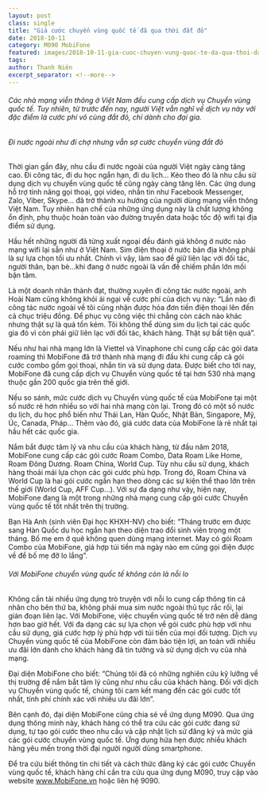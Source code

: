 ```yaml
---
layout: post
class: single
title: "Giá cước chuyển vùng quốc tế đã qua thời đắt đỏ"
date: 2018-10-11
category: M090 MobiFone
featured: images/2018-10-11-gia-cuoc-chuyen-vung-quoc-te-da-qua-thoi-dat-do.jpg
tags:
author: Thanh Niên
excerpt_separator: <!--more-->
---
```


###### Các nhà mạng viễn thông ở Việt Nam đều cung cấp dịch vụ Chuyển vùng quốc tế. Tuy nhiên, từ trước đến nay, người Việt vẫn nghĩ về dịch vụ này với đặc điểm là cước phí vô cùng đắt đỏ, chỉ dành cho đại gia.

<!--more-->

###### Đi nước ngoài như đi chợ nhưng vẫn sợ cước chuyển vùng đắt đỏ

Thời gian gần đây, nhu cầu đi nước ngoài của người Việt ngày càng tăng cao. Đi công tác, đi du học ngắn hạn, đi du lịch… Kéo theo đó là nhu cầu sử dụng dịch vụ chuyển vùng quốc tế cũng ngày càng tăng lên. Các ứng dung hỗ trợ tính năng gọi thoại, gọi video, nhắn tin như Facebook Messenger, Zalo, Viber, Skype… đã trở thành xu hướng của người dùng mạng viễn thông Việt Nam. Tuy nhiên hạn chế của những ứng dụng này là chất lượng không ổn định, phụ thuộc hoàn toàn vào đường truyền data hoặc tốc độ wifi tại địa điểm sử dụng.

Hầu hết những người đã từng xuất ngoại đều đánh giá không ở nước nào mạng wifi lại sẵn như ở Việt Nam. Sim điện thoại ở nước bản địa không phải là sự lựa chọn tối ưu nhất. Chính vì vậy, làm sao để giữ liên lạc với đối tác, người thân, bạn bè…khi đang ở nước ngoài là vấn đề chiếm phần lớn mối bận tâm.

Là một doanh nhân thành đạt, thường xuyên đi công tác nước ngoài, anh Hoài Nam cũng không khỏi ái ngại về cước phí của dịch vụ này: “Lần nào đi công tác nước ngoài về tôi cũng nhận được hóa đơn tiền điện thoại lên đến cả chục triệu đồng. Để phục vụ công việc thì chẳng còn cách nào khác nhưng thật sự là quá tốn kém. Tôi không thể dùng sim du lịch tại các quốc gia đó vì còn phải giữ liên lạc với đối tác, khách hàng. Thật sự bất tiện quá”.

Nếu như hai nhà mạng lớn là Viettel và Vinaphone chỉ cung cấp các gói data roaming thì MobiFone đã trở thành nhà mạng đi đầu khi cung cấp cả gói cước combo gồm gọi thoại, nhắn tin và sử dụng data. Được biết cho tới nay, MobiFone đã cung cấp dịch vụ Chuyển vùng quốc tế tại hơn 530 nhà mạng thuộc gần 200 quốc gia trên thế giới.

Nếu so sánh, mức cước dịch vụ Chuyển vùng quốc tế của MobiFone tại một số nước rẻ hơn nhiều so với hai nhà mạng còn lại. Trong đó có một số nước du lịch, du học phổ biến như Thái Lan, Hàn Quốc, Nhật Bản, Singapore, Mỹ, Úc, Canada, Pháp... Thêm vào đó, giá cước data của MobiFone là rẻ nhất tại hầu hết các quốc gia.

Nắm bắt được tâm lý và nhu cầu của khách hàng, từ đầu năm 2018, MobiFone cung cấp các gói cước Roam Combo, Data Roam Like Home, Roam Đông Dương. Roam China, World Cup. Tùy nhu cầu sử dụng, khách hàng thoải mái lựa chọn các gói cước phù hợp. Trong đó, Roam China và World Cup là hai gói cước ngắn hạn theo dòng các sự kiện thể thao lớn trên thế giới (World Cup, AFF Cup…). Với sự đa dạng như vậy, hiện nay, MobiFone đang là một trong những nhà mạng cung cấp gói cước Chuyển vùng quốc tế tốt nhất trên thị trường.

Bạn Hà Anh (sinh viên Đại học KHXH-NV) cho biết: “Tháng trước em được sang Hàn Quốc du học ngắn hạn theo diện trao đổi sinh viên trọng một tháng. Bố mẹ em ở quê không quen dùng mạng internet. May có gói Roam Combo của MobiFone, giá hợp túi tiền mà ngày nào em cũng gọi điện được về để bố mẹ đỡ lo lắng”.

###### Với MobiFone chuyển vùng quốc tế không còn là nỗi lo

Không cần tải nhiều ứng dụng trò truyện với nỗi lo cung cấp thông tin cá nhân cho bên thứ ba, không phải mua sim nước ngoài thủ tục rắc rối, lại gián đoạn liên lạc. Với MobiFone, việc chuyển vùng quốc tế trở nên dễ dàng hơn bao giờ hết. Với đa dạng các sự lựa chọn về gói cước phù hợp với nhu cầu sử dụng, giá cước hợp lý phù hợp với túi tiền của mọi đối tượng. Dịch vụ Chuyển vùng quốc tế của MobiFone còn đảm bảo tiện lợi, an toàn với nhiều ưu đãi lớn dành cho khách hàng đã tin tưởng và sử dụng dịch vụ của nhà mạng.

Đại diện MobiFone cho biết: “Chúng tôi đã có những nghiên cứu kỹ lưỡng về thị trường để nắm bắt tâm lý cũng như nhu cầu của khách hàng. Đối với dịch vụ Chuyển vùng quốc tế, chúng tôi cam kết mang đến các gói cước tốt nhất, tính phí chính xác với nhiều ưu đãi lớn”.

Bên cạnh đó, đại diện MobiFone cũng chia sẻ về ứng dụng M090. Qua ứng dụng thông minh này, khách hàng có thể tra cứu các gói cước đang sử dụng, tự tạo gói cước theo nhu cầu và cập nhật lịch sử đăng ký và mức giá các gói cước chuyển vùng quốc tế. Ứng dụng hứa hẹn được nhiều khách hàng yêu mến trong thời đại người người dùng smartphone.

Để tra cứu biết thông tin chi tiết và cách thức đăng ký các gói cước Chuyển vùng quốc tế, khách hàng chỉ cần tra cứu qua ứng dụng M090, truy cập vào website www.MobiFone.vn hoặc liên hệ 9090. 